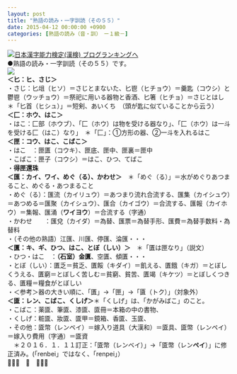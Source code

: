 ```yaml
---
layout: post
title: "熟語の読み・一字訓読（その５５）"
date: 2015-04-12 00:00:00 +0900
categories: [熟語の読み（音・訓）　ー１級－]
---
```


[![](/syuusyuu9701/assets/images/熟語の読み・一字訓読（その５５）-br_c_3028_1.gif)](http://blog.with2.net/link.php?1659096:3028 "日本漢字能力検定(漢検) ブログランキングへ")[日本漢字能力検定(漢検) ブログランキングへ](http://blog.with2.net/link.php?1659096:3028)  
●熟語の読み・一字訓読（その５５）です。  
![](https://blogimg.goo.ne.jp/user_image/27/49/f9d0d9afa39acc27da662ac6d2249f33.png)  
**＜匕：ヒ、さじ＞**  
・さじ：匕俎（ヒソ）＝さじとまないた、匕鬯（ヒチョウ）＝羹匙（コウシ）と鬱鬯（ウッチョウ）＝祭祀に用いる器物と香酒、匕箸（ヒチョ）＝さじとはし　＊「匕首（ヒシュ）」＝短剣、あいくち　（頭が匙に似ていることから云う）  
**＜匚：ホウ、はこ＞**  
・はこ：匚部（ホウブ）、「匚（ホウ）は物を受ける器なり」、「匚（ホウ）は一斗を受ける匚（はこ）なり」　＊「匚」：①方形の器、②一斗を入れるはこ  
**＜匣：コウ、はこ、こばこ＞**  
・はこ　：匣匱（コウキ）、匣底、匣中、匣裏＝匣中  
・こばこ：匣子（コウシ）＝はこ、ひつ、てばこ  
・**得匣還珠**  
**＜匯：カイ、ワイ、めぐ（る）、かわせ＞**　＊「めぐ（る）」＝水がめぐりあつまること、めぐる・あつまること  
・めぐ（る）：匯流（カイリュウ）＝あつまり流れ合流する、匯集（カイシュウ）＝あつめる＝匯聚（カイシュウ）、匯合（カイゴウ）＝合流する、匯報（カイホウ）＝集報、匯涌（**ワイヨウ**）＝合流する（字通）  
・かわせ　　：匯兌（カイダ）＝為替、匯票＝為替手形、匯費＝為替手数料・為替料  
・（その他の熟語）江匯、川匯、停匯、淪匯・・・  
**＜匱：キ、ギ、ひつ、はこ、とぼ（しい）＞**　＊「匱は匣なり」（説文）  
・ひつ・はこ　：**（石室）金匱**、空匱、傾匱・・・  
・とぼ（しい）：匱乏＝貧乏、匱餒（キダイ）＝飢える、匱餓（キガ）＝とぼしくうえる、匱窮＝とぼしく苦しむ＝貧窮、貧苦、匱竭（キケツ）＝とぼしくつきる、匱糧＝糧食がとぼしい  
・＜参考＞器の大きい順に、「匱」→「匣」→「匵（トク）」（対象外）  
**＜匳：レン、こばこ、くしげ＞**＊「くしげ」は、「かがみばこ」のこと。  
・こばこ：薬匳、筆匳、漆匳、匳冊＝本箱の中の書物、  
・くしげ：粧匳、妝匳、匳甲＝鏡箱、香匳、玉匳、  
・その他：匳幣（レンペイ）＝嫁入り道具（大漢和）＝匳具、匳幣（レンペイ）＝嫁入り費用（字通）＝匳資  
　＊２０１６．１．１１訂正：「匳幣（レンベイ）」→「匳幣（レン**ペイ**）」に修正済み。(「renbei」ではなく、「renpei」）  
👋👋👋　🐑　👋👋👋  
  